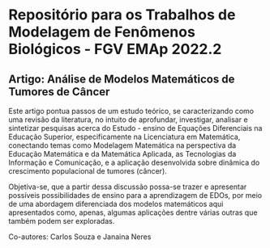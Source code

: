 # Repositório para os Trabalhos de Modelagem de Fenômenos Biológicos - FGV EMAp 2022.2

## Artigo: Análise de Modelos Matemáticos de Tumores de Câncer 

Este artigo pontua passos de um estudo teórico, se caracterizando como uma revisão da literatura, no intuito de aprofundar, investigar, 
analisar e sintetizar pesquisas acerca do Estudo - ensino de Equações Diferenciais na Educação Superior, especificamente na Licenciatura em Matemática,
conectando  temas como Modelagem Matemática na perspectiva da Educação Matemática e da Matemática Aplicada, as Tecnologias da Informação e Comunicação, 
e a aplicação desenvolvida sobre dinâmica do crescimento populacional de tumores (câncer).

Objetiva-se, que a partir dessa discussão possa-se trazer e apresentar possíveis possibilidades de ensino para a aprendizagem de EDOs, por meio de 
uma abordagem diferenciada dos modelos matemáticos aqui apresentados como, apenas, algumas aplicações dentre várias outras que também podem ser exploradas.

Co-autores: Carlos Souza e Janaina Neres 
